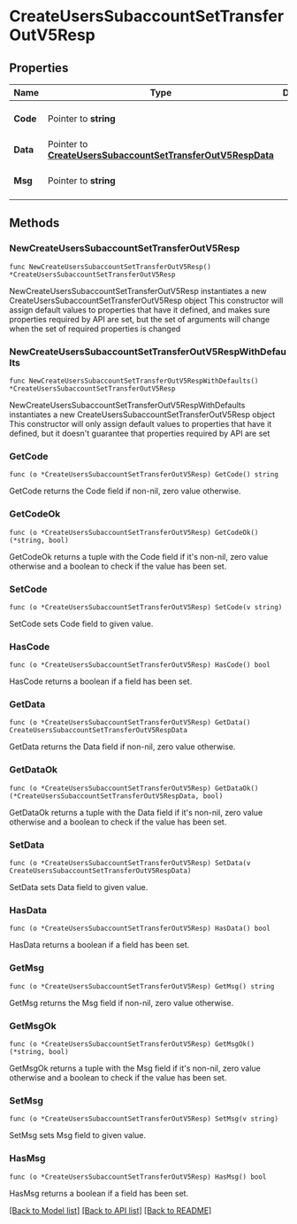 # CreateUsersSubaccountSetTransferOutV5Resp

## Properties

Name | Type | Description | Notes
------------ | ------------- | ------------- | -------------
**Code** | Pointer to **string** |  | [optional] [default to ""]
**Data** | Pointer to [**CreateUsersSubaccountSetTransferOutV5RespData**](CreateUsersSubaccountSetTransferOutV5RespData.md) |  | [optional] 
**Msg** | Pointer to **string** |  | [optional] [default to ""]

## Methods

### NewCreateUsersSubaccountSetTransferOutV5Resp

`func NewCreateUsersSubaccountSetTransferOutV5Resp() *CreateUsersSubaccountSetTransferOutV5Resp`

NewCreateUsersSubaccountSetTransferOutV5Resp instantiates a new CreateUsersSubaccountSetTransferOutV5Resp object
This constructor will assign default values to properties that have it defined,
and makes sure properties required by API are set, but the set of arguments
will change when the set of required properties is changed

### NewCreateUsersSubaccountSetTransferOutV5RespWithDefaults

`func NewCreateUsersSubaccountSetTransferOutV5RespWithDefaults() *CreateUsersSubaccountSetTransferOutV5Resp`

NewCreateUsersSubaccountSetTransferOutV5RespWithDefaults instantiates a new CreateUsersSubaccountSetTransferOutV5Resp object
This constructor will only assign default values to properties that have it defined,
but it doesn't guarantee that properties required by API are set

### GetCode

`func (o *CreateUsersSubaccountSetTransferOutV5Resp) GetCode() string`

GetCode returns the Code field if non-nil, zero value otherwise.

### GetCodeOk

`func (o *CreateUsersSubaccountSetTransferOutV5Resp) GetCodeOk() (*string, bool)`

GetCodeOk returns a tuple with the Code field if it's non-nil, zero value otherwise
and a boolean to check if the value has been set.

### SetCode

`func (o *CreateUsersSubaccountSetTransferOutV5Resp) SetCode(v string)`

SetCode sets Code field to given value.

### HasCode

`func (o *CreateUsersSubaccountSetTransferOutV5Resp) HasCode() bool`

HasCode returns a boolean if a field has been set.

### GetData

`func (o *CreateUsersSubaccountSetTransferOutV5Resp) GetData() CreateUsersSubaccountSetTransferOutV5RespData`

GetData returns the Data field if non-nil, zero value otherwise.

### GetDataOk

`func (o *CreateUsersSubaccountSetTransferOutV5Resp) GetDataOk() (*CreateUsersSubaccountSetTransferOutV5RespData, bool)`

GetDataOk returns a tuple with the Data field if it's non-nil, zero value otherwise
and a boolean to check if the value has been set.

### SetData

`func (o *CreateUsersSubaccountSetTransferOutV5Resp) SetData(v CreateUsersSubaccountSetTransferOutV5RespData)`

SetData sets Data field to given value.

### HasData

`func (o *CreateUsersSubaccountSetTransferOutV5Resp) HasData() bool`

HasData returns a boolean if a field has been set.

### GetMsg

`func (o *CreateUsersSubaccountSetTransferOutV5Resp) GetMsg() string`

GetMsg returns the Msg field if non-nil, zero value otherwise.

### GetMsgOk

`func (o *CreateUsersSubaccountSetTransferOutV5Resp) GetMsgOk() (*string, bool)`

GetMsgOk returns a tuple with the Msg field if it's non-nil, zero value otherwise
and a boolean to check if the value has been set.

### SetMsg

`func (o *CreateUsersSubaccountSetTransferOutV5Resp) SetMsg(v string)`

SetMsg sets Msg field to given value.

### HasMsg

`func (o *CreateUsersSubaccountSetTransferOutV5Resp) HasMsg() bool`

HasMsg returns a boolean if a field has been set.


[[Back to Model list]](../README.md#documentation-for-models) [[Back to API list]](../README.md#documentation-for-api-endpoints) [[Back to README]](../README.md)


